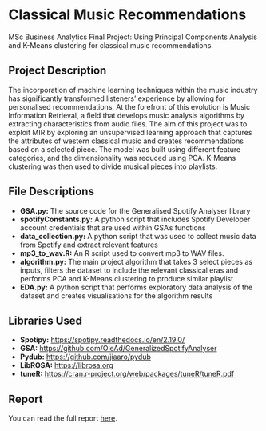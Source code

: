 # Classical Music Recommendations

MSc Business Analytics Final Project: Using Principal Components Analysis and K-Means clustering for classical music recommendations.

## Project Description 

The incorporation of machine learning techniques within the music industry has significantly transformed listeners’ experience by allowing for personalised recommendations. At the forefront of this evolution is Music Information Retrieval, a field that develops music analysis algorithms by extracting characteristics from audio files. The aim of this project was to exploit MIR by exploring an unsupervised learning approach that captures the attributes of western classical music and creates recommendations based on a selected piece. The model was built using different feature categories, and the dimensionality was reduced using PCA. K-Means clustering was then used to divide musical pieces into playlists. 

## File Descriptions

- **GSA.py:** The source code for the Generalised Spotify Analyser library
- **spotifyConstants.py:** A python script that includes Spotify Developer account credentials that are used within GSA’s functions
- **data_collection.py:** A python script that was used to collect music data from Spotify and extract relevant features
- **mp3_to_wav.R:** An R script used to convert mp3 to WAV files.
- **algorithm.py:** The main project algorithm that takes 3 select pieces as inputs, filters the dataset to include the relevant classical eras and performs PCA and K-Means clustering to produce similar playlist
- **EDA.py:** A python script that performs exploratory data analysis of the dataset and creates visualisations for the algorithm results

## Libraries Used 

- **Spotipy:** https://spotipy.readthedocs.io/en/2.19.0/
- **GSA:** https://github.com/OleAd/GeneralizedSpotifyAnalyser
- **Pydub:** https://github.com/jiaaro/pydub
- **LibROSA:** https://librosa.org
- **tuneR:** https://cran.r-project.org/web/packages/tuneR/tuneR.pdf

## Report 

You can read the full report [here](https://github.com/mirazach/classical-music-recommendations/blob/main/Report.pdf). 


